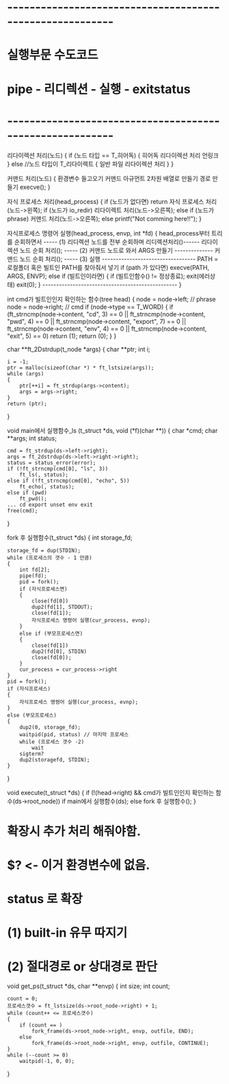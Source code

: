 
# ---------------------------------------------------------
# 실행부문 수도코드
# pipe - 리디렉션 - 실행 - exitstatus
# ---------------------------------------------------------

리다이렉션 처리(노드)
{
	if (노드 타입 == T_히어독)
	{
		히어독 리다이렉션 처리
		언링크
	}
	else //노드 타입이 T_리다이렉트
	{
		일반 파일 리다이렉션 처리
	}
}

커맨드 처리(노드)
{
	환경변수 들고오기
	커맨드 아규먼트 2차원 배열로 만들기
	경로 만들기
	execve();
}

자식 프로세스 처리(head_process)
{
	if (노드가 없다면)
		return
	자식 프로세스 처리 (노드->왼쪽);
	if (노드가 io_redir)
		리다이렉트 처리(노드->오른쪽);
	else if (노드가 phrase)
		커맨드 처리(노드->오른쪽);
	else
		printf("Not comming here!!");
}

자식프로세스 명령어 실행(head_process, envp, int *fd)
{
	head_process부터 트리를 순회하면서
	----- (1) 리디렉션 노드를 전부 순회하며 리디렉션처리()------
	리다이렉션 노드 순회 처리();
	----- (2) 커맨드 노드로 와서 ARGS 만들기 --------------
	커맨드 노드 순회 처리();
	----- (3) 실행  ----------------------------------
	PATH = 로컬폴더 혹은 빌트인 PATH를 찾아줘서 넣기
	if (path 가 있다면)
		execve(PATH, ARGS, ENVP);
	else if (빌트인이라면)
	{
		if (빌트인함수() != 정상종료);
			exit(에러상태)
		exit(0);
	}
	-------------------------------------------------
}

int		cmd가 빌트인인지 확인하는 함수(tree head)
{
	node = node->left;	// phrase
	node = node->right;	// cmd
	if (node->type == T_WORD)
	{
		if (ft_strncmp(node->content, "cd", 3) == 0
			|| ft_strncmp(node->content, "pwd", 4) == 0
			|| ft_strncmp(node->content, "export", 7) == 0
			|| ft_strncmp(node->content, "env", 4) == 0
			|| ft_strncmp(node->content, "exit", 5) == 0)
			return (1);
		return (0);
	}
}

char	**ft_2Dstrdup(t_node *args)
{
	char	**ptr;
	int		i;

	i = -1;
	ptr = malloc(sizeof(char *) * ft_lstsize(args));
	while (args)
	{
		ptr[++i] = ft_strdup(args->content);
		args = args->right;
	}
	return (ptr);
}

void	main에서 실행함수_ls (t_struct *ds, void (*f)(char **))
{
	char	*cmd;
	char	**args;
	int status;

	cmd = ft_strdup(ds->left->right);
	args = ft_2dstrdup(ds->left->right->right);
	status = status_error(error);
	if (!ft_strncmp(cmd[0], "ls", 3))
		ft_ls(, status);
	else if (!ft_strncmp(cmd[0], "echo", 5))
		ft_echo(, status);
	else if (pwd)
		ft_pwd();
	... cd export unset env exit
	free(cmd);
}

fork 후 실행함수(t_struct *ds)
{
	int storage_fd;

	storage_fd = dup(STDIN);
	while (프로세스의 갯수 - 1 만큼)
	{
		int fd[2];
		pipe(fd);
		pid = fork();
		if (자식프로세스면)
		{
			close(fd[0])
			dup2(fd[1], STDOUT);
			close(fd[1]);
			자식프로세스 명령어 실행(cur_process, evnp);
		}
		else if (부모프로세스면)
		{
			close(fd[1])
			dup2(fd[0], STDIN)
			close(fd[0]);
		}
		cur_process = cur_process->right
	}
	pid = fork();
	if (자식프로세스)
	{
		자식프로세스 명령어 실행(cur_process, evnp);
	}
	else (부모프로세스)
	{
		dup2(0, storage_fd);
		waitpid(pid, status) // 마지막 프로세스
		while (프로세스 갯수 -2)
			wait
		sigterm?
		dup2(storagefd, STDIN);
	}
}

void	execute(t_struct *ds)
{
	if (!(head->right) && cmd가 빌트인인지 확인하는 함수(ds->root_node))
		if main에서 실행함수(ds);
	else
		fork 후 실행함수();
}

# 확장시 추가 처리 해줘야함.
# $? <- 이거 환경변수에 없음.
# status 로 확장
# (1) built-in 유무 따지기
# (2) 절대경로 or 상대경로 판단
void	get_ps(t_struct *ds, char **envp)
{
    int     size;
    int     count;

    count = 0;
    프로세스갯수 = ft_lstsize(ds->root_node->right) + 1;
    while (count++ <= 프로세스갯수)
	{
		if (count == )
			fork_frame(ds->root_node->right, envp, outfile, END);
		else
			fork_frame(ds->root_node->right, envp, outfile, CONTINUE);
	}
	while (--count >= 0)
		waitpid(-1, 0, 0);
}

